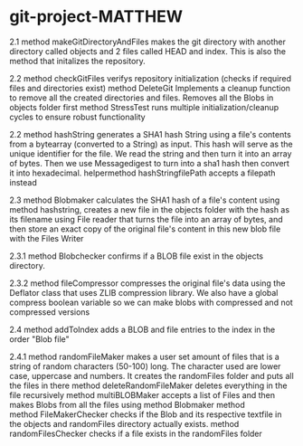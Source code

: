 # git-project-MATTHEW

2.1
method makeGitDirectoryAndFiles makes the git directory with another directory called objects and 2 files called HEAD and index. This is also the method that initalizes the repository. 

2.2
method checkGitFiles verifys repository initialization (checks if required files and directories exist)
method DeleteGit Implements a cleanup function to remove all the created directories and files. Removes all the Blobs in objects folder first
method StressTest runs multiple initialization/cleanup cycles to ensure robust functionality

2.2
method hashString generates a SHA1 hash String using a file's contents from a bytearray (converted to a String) as input. This hash will serve as the unique identifier for the file. We read the string and then turn it into an array of bytes. Then we use Messagedigest to turn into a sha1 hash then convert it into hexadecimal.
helpermethod hashStringfilePath accepts a filepath instead

2.3
method Blobmaker calculates the SHA1 hash of a file's content using method hashstring, creates a new file in the objects folder with the hash as its filename using File reader that turns the file into an array of bytes, and then store an exact copy of the original file's content in this new blob file with the Files Writer

2.3.1
method Blobchecker confirms if a BLOB file exist in the objects directory. 

2.3.2
method fileCompressor compresses the original file's data using the Deflator class that uses ZLIB compression library. We also have a global compress boolean variable so we can make blobs with compressed and not compressed versions

2.4
method addToIndex adds a BLOB and file entries to the index in the order "Blob file"

2.4.1 
method randomFileMaker makes a user set amount of files that is a string of random characters (50-100) long. The character used are lower case, uppercase and numbers. It creates the randomFiles folder and puts all the files in there
method deleteRandomFileMaker deletes everything in the file recursively
method multiBLOBMaker accepts a list of Files and then makes Blobs from all the files using method Blobmaker 
method  
method FileMakerChecker checks if the Blob and its respective textfile in the objects and randomFiles directory actually exists.
method randomFilesChecker checks if a file exists in the randomFiles folder


